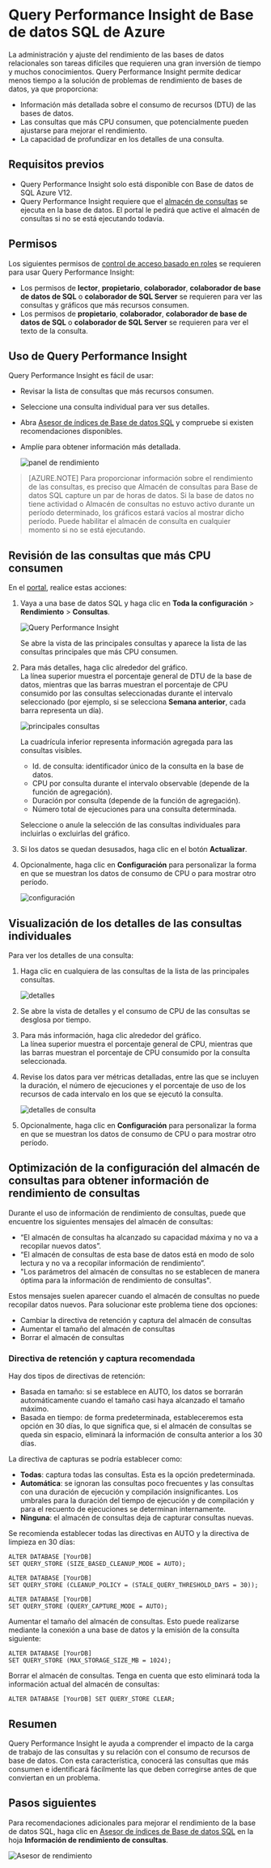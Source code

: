 <properties 
   pageTitle="Query Performance Insight de Base de datos SQL de Azure" 
   description="La supervisión del rendimiento de las consultas identifica las consultas que más CPU consumen en una base de datos SQL de Azure." 
   services="sql-database" 
   documentationCenter="" 
   authors="stevestein" 
   manager="jhubbard" 
   editor="monicar"/>

<tags
   ms.service="sql-database"
   ms.devlang="na"
   ms.topic="article"
   ms.tgt_pltfrm="na"
   ms.workload="data-management" 
   ms.date="05/05/2016"
   ms.author="sstein"/>

# Query Performance Insight de Base de datos SQL de Azure


La administración y ajuste del rendimiento de las bases de datos relacionales son tareas difíciles que requieren una gran inversión de tiempo y muchos conocimientos. Query Performance Insight permite dedicar menos tiempo a la solución de problemas de rendimiento de bases de datos, ya que proporciona:

- Información más detallada sobre el consumo de recursos (DTU) de las bases de datos. 
- Las consultas que más CPU consumen, que potencialmente pueden ajustarse para mejorar el rendimiento. 
- La capacidad de profundizar en los detalles de una consulta.

## Requisitos previos

- Query Performance Insight solo está disponible con Base de datos de SQL Azure V12.
- Query Performance Insight requiere que el [almacén de consultas](https://msdn.microsoft.com/library/dn817826.aspx) se ejecuta en la base de datos. El portal le pedirá que active el almacén de consultas si no se está ejecutando todavía.

 
## Permisos

Los siguientes permisos de [control de acceso basado en roles](../active-directory/role-based-access-control-configure.md) se requieren para usar Query Performance Insight:

- Los permisos de **lector**, **propietario**, **colaborador**, **colaborador de base de datos de SQL** o **colaborador de SQL Server** se requieren para ver las consultas y gráficos que más recursos consumen. 
- Los permisos de **propietario**, **colaborador**, **colaborador de base de datos de SQL** o **colaborador de SQL Server** se requieren para ver el texto de la consulta.



## Uso de Query Performance Insight

Query Performance Insight es fácil de usar:

- Revisar la lista de consultas que más recursos consumen. 
- Seleccione una consulta individual para ver sus detalles.
- Abra [Asesor de índices de Base de datos SQL](sql-database-index-advisor.md) y compruebe si existen recomendaciones disponibles.
- Amplíe para obtener información más detallada.

    ![panel de rendimiento](./media/sql-database-query-performance/performance.png)

> [AZURE.NOTE] Para proporcionar información sobre el rendimiento de las consultas, es preciso que Almacén de consultas para Base de datos SQL capture un par de horas de datos. Si la base de datos no tiene actividad o Almacén de consultas no estuvo activo durante un período determinado, los gráficos estará vacíos al mostrar dicho período. Puede habilitar el almacén de consulta en cualquier momento si no se está ejecutando.



## Revisión de las consultas que más CPU consumen

En el [portal](http://portal.azure.com), realice estas acciones:

1. Vaya a una base de datos SQL y haga clic en **Toda la configuración** > **Rendimiento** > **Consultas**. 

    ![Query Performance Insight][1]

    Se abre la vista de las principales consultas y aparece la lista de las consultas principales que más CPU consumen.

1. Para más detalles, haga clic alrededor del gráfico.<br>La línea superior muestra el porcentaje general de DTU de la base de datos, mientras que las barras muestran el porcentaje de CPU consumido por las consultas seleccionadas durante el intervalo seleccionado (por ejemplo, si se selecciona **Semana anterior**, cada barra representa un día).

    ![principales consultas][2]

    La cuadrícula inferior representa información agregada para las consultas visibles.

    -	Id. de consulta: identificador único de la consulta en la base de datos. 
    -	CPU por consulta durante el intervalo observable (depende de la función de agregación).
    -	Duración por consulta (depende de la función de agregación).
    -	Número total de ejecuciones para una consulta determinada.


	Seleccione o anule la selección de las consultas individuales para incluirlas o excluirlas del gráfico.


1. Si los datos se quedan desusados, haga clic en el botón **Actualizar**.
1. Opcionalmente, haga clic en **Configuración** para personalizar la forma en que se muestran los datos de consumo de CPU o para mostrar otro período.

    ![configuración](./media/sql-database-query-performance/settings.png)

## Visualización de los detalles de las consultas individuales

Para ver los detalles de una consulta:

1. Haga clic en cualquiera de las consultas de la lista de las principales consultas.

    ![detalles](./media/sql-database-query-performance/details.png)

4. Se abre la vista de detalles y el consumo de CPU de las consultas se desglosa por tiempo.
3. Para más información, haga clic alrededor del gráfico.<br>La línea superior muestra el porcentaje general de CPU, mientras que las barras muestran el porcentaje de CPU consumido por la consulta seleccionada.
4. Revise los datos para ver métricas detalladas, entre las que se incluyen la duración, el número de ejecuciones y el porcentaje de uso de los recursos de cada intervalo en los que se ejecutó la consulta.
    
    ![detalles de consulta][3]

1. Opcionalmente, haga clic en **Configuración** para personalizar la forma en que se muestran los datos de consumo de CPU o para mostrar otro período.


## 	Optimización de la configuración del almacén de consultas para obtener información de rendimiento de consultas

Durante el uso de información de rendimiento de consultas, puede que encuentre los siguientes mensajes del almacén de consultas:

- “El almacén de consultas ha alcanzado su capacidad máxima y no va a recopilar nuevos datos”.
- “El almacén de consultas de esta base de datos está en modo de solo lectura y no va a recopilar información de rendimiento”.
- "Los parámetros del almacén de consultas no se establecen de manera óptima para la información de rendimiento de consultas".

Estos mensajes suelen aparecer cuando el almacén de consultas no puede recopilar datos nuevos. Para solucionar este problema tiene dos opciones:

-	Cambiar la directiva de retención y captura del almacén de consultas
-	Aumentar el tamaño del almacén de consultas 
-	Borrar el almacén de consultas

### Directiva de retención y captura recomendada

Hay dos tipos de directivas de retención:

- Basada en tamaño: si se establece en AUTO, los datos se borrarán automáticamente cuando el tamaño casi haya alcanzado el tamaño máximo.
- Basada en tiempo: de forma predeterminada, estableceremos esta opción en 30 días, lo que significa que, si el almacén de consultas se queda sin espacio, eliminará la información de consulta anterior a los 30 días. 

La directiva de capturas se podría establecer como:

- **Todas**: captura todas las consultas. Esta es la opción predeterminada.
- **Automática**: se ignoran las consultas poco frecuentes y las consultas con una duración de ejecución y compilación insignificantes. Los umbrales para la duración del tiempo de ejecución y de compilación y para el recuento de ejecuciones se determinan internamente.
- **Ninguna**: el almacén de consultas deja de capturar consultas nuevas.
	
Se recomienda establecer todas las directivas en AUTO y la directiva de limpieza en 30 días:

    ALTER DATABASE [YourDB] 
    SET QUERY_STORE (SIZE_BASED_CLEANUP_MODE = AUTO);
    	
    ALTER DATABASE [YourDB] 
    SET QUERY_STORE (CLEANUP_POLICY = (STALE_QUERY_THRESHOLD_DAYS = 30));
    
    ALTER DATABASE [YourDB] 
    SET QUERY_STORE (QUERY_CAPTURE_MODE = AUTO);

Aumentar el tamaño del almacén de consultas. Esto puede realizarse mediante la conexión a una base de datos y la emisión de la consulta siguiente:

    ALTER DATABASE [YourDB]
    SET QUERY_STORE (MAX_STORAGE_SIZE_MB = 1024);

Borrar el almacén de consultas. Tenga en cuenta que esto eliminará toda la información actual del almacén de consultas:

    ALTER DATABASE [YourDB] SET QUERY_STORE CLEAR;


## Resumen

Query Performance Insight le ayuda a comprender el impacto de la carga de trabajo de las consultas y su relación con el consumo de recursos de base de datos. Con esta característica, conocerá las consultas que más consumen e identificará fácilmente las que deben corregirse antes de que conviertan en un problema.




## Pasos siguientes

Para recomendaciones adicionales para mejorar el rendimiento de la base de datos SQL, haga clic en [Asesor de índices de Base de datos SQL](sql-database-index-advisor.md) en la hoja **Información de rendimiento de consultas**.

![Asesor de rendimiento](./media/sql-database-query-performance/ia.png)


<!--Image references-->
[1]: ./media/sql-database-query-performance/tile.png
[2]: ./media/sql-database-query-performance/top-queries.png
[3]: ./media/sql-database-query-performance/query-details.png

<!---HONumber=AcomDC_0511_2016-->